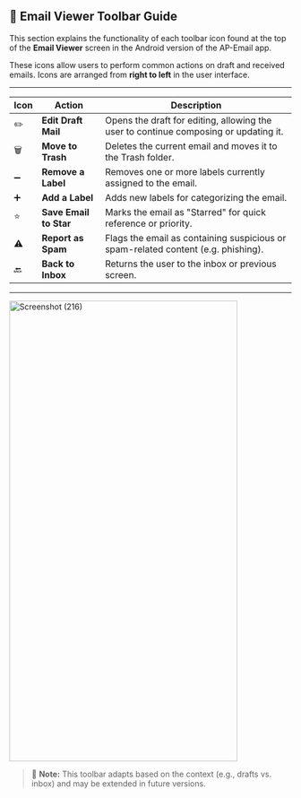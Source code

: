 ## 📩 Email Viewer Toolbar Guide

This section explains the functionality of each toolbar icon found at the top of the **Email Viewer** screen in the Android version of the AP-Email app.

These icons allow users to perform common actions on draft and received emails. Icons are arranged from **right to left** in the user interface.

---

| Icon | Action | Description |
|------|--------|-------------|
| ✏️ | **Edit Draft Mail** | Opens the draft for editing, allowing the user to continue composing or updating it. |
| 🗑️ | **Move to Trash** | Deletes the current email and moves it to the Trash folder. |
| ➖ | **Remove a Label** | Removes one or more labels currently assigned to the email. |
| ➕ | **Add a Label** | Adds new labels for categorizing the email. |
| ⭐ | **Save Email to Star** | Marks the email as "Starred" for quick reference or priority. |
| ⚠️ | **Report as Spam** | Flags the email as containing suspicious or spam-related content (e.g. phishing). |
| 🔙 | **Back to Inbox** | Returns the user to the inbox or previous screen. |

---


<img width="407" height="822" alt="Screenshot (216)" src="https://github.com/user-attachments/assets/a1acc884-00a0-4cf3-ad9f-a3cccc5609c9" />

> 📝 **Note:** This toolbar adapts based on the context (e.g., drafts vs. inbox) and may be extended in future versions.
